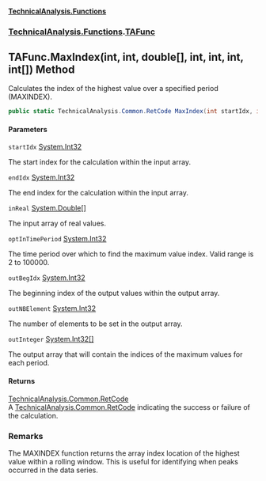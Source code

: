 #### [TechnicalAnalysis\.Functions](Atypical.TechnicalAnalysis.Functions.md 'Atypical\.TechnicalAnalysis\.Functions')
### [TechnicalAnalysis\.Functions](Atypical.TechnicalAnalysis.Functions.md#TechnicalAnalysis.Functions 'TechnicalAnalysis\.Functions').[TAFunc](TAFunc.md 'TechnicalAnalysis\.Functions\.TAFunc')

## TAFunc\.MaxIndex\(int, int, double\[\], int, int, int, int\[\]\) Method

Calculates the index of the highest value over a specified period \(MAXINDEX\)\.

```csharp
public static TechnicalAnalysis.Common.RetCode MaxIndex(int startIdx, int endIdx, in double[] inReal, in int optInTimePeriod, ref int outBegIdx, ref int outNBElement, ref int[] outInteger);
```
#### Parameters

<a name='TechnicalAnalysis.Functions.TAFunc.MaxIndex(int,int,double[],int,int,int,int[]).startIdx'></a>

`startIdx` [System\.Int32](https://docs.microsoft.com/en-us/dotnet/api/System.Int32 'System\.Int32')

The start index for the calculation within the input array\.

<a name='TechnicalAnalysis.Functions.TAFunc.MaxIndex(int,int,double[],int,int,int,int[]).endIdx'></a>

`endIdx` [System\.Int32](https://docs.microsoft.com/en-us/dotnet/api/System.Int32 'System\.Int32')

The end index for the calculation within the input array\.

<a name='TechnicalAnalysis.Functions.TAFunc.MaxIndex(int,int,double[],int,int,int,int[]).inReal'></a>

`inReal` [System\.Double](https://docs.microsoft.com/en-us/dotnet/api/System.Double 'System\.Double')[\[\]](https://docs.microsoft.com/en-us/dotnet/api/System.Array 'System\.Array')

The input array of real values\.

<a name='TechnicalAnalysis.Functions.TAFunc.MaxIndex(int,int,double[],int,int,int,int[]).optInTimePeriod'></a>

`optInTimePeriod` [System\.Int32](https://docs.microsoft.com/en-us/dotnet/api/System.Int32 'System\.Int32')

The time period over which to find the maximum value index\. Valid range is 2 to 100000\.

<a name='TechnicalAnalysis.Functions.TAFunc.MaxIndex(int,int,double[],int,int,int,int[]).outBegIdx'></a>

`outBegIdx` [System\.Int32](https://docs.microsoft.com/en-us/dotnet/api/System.Int32 'System\.Int32')

The beginning index of the output values within the output array\.

<a name='TechnicalAnalysis.Functions.TAFunc.MaxIndex(int,int,double[],int,int,int,int[]).outNBElement'></a>

`outNBElement` [System\.Int32](https://docs.microsoft.com/en-us/dotnet/api/System.Int32 'System\.Int32')

The number of elements to be set in the output array\.

<a name='TechnicalAnalysis.Functions.TAFunc.MaxIndex(int,int,double[],int,int,int,int[]).outInteger'></a>

`outInteger` [System\.Int32](https://docs.microsoft.com/en-us/dotnet/api/System.Int32 'System\.Int32')[\[\]](https://docs.microsoft.com/en-us/dotnet/api/System.Array 'System\.Array')

The output array that will contain the indices of the maximum values for each period\.

#### Returns
[TechnicalAnalysis\.Common\.RetCode](https://docs.microsoft.com/en-us/dotnet/api/TechnicalAnalysis.Common.RetCode 'TechnicalAnalysis\.Common\.RetCode')  
A [TechnicalAnalysis\.Common\.RetCode](https://docs.microsoft.com/en-us/dotnet/api/TechnicalAnalysis.Common.RetCode 'TechnicalAnalysis\.Common\.RetCode') indicating the success or failure of the calculation\.

### Remarks
The MAXINDEX function returns the array index location of the highest value within a rolling window\.
This is useful for identifying when peaks occurred in the data series\.